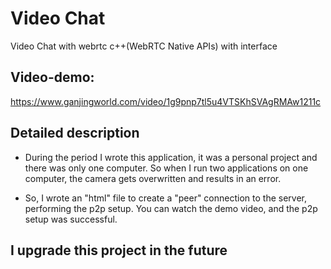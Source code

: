 # Video Chat

Video Chat with webrtc c++(WebRTC Native APIs) with interface

## Video-demo:
https://www.ganjingworld.com/video/1g9pnp7tl5u4VTSKhSVAgRMAw1211c

## Detailed description

- During the period I wrote this application, it was a personal project and there was only one computer. So when I run two applications on one computer, the camera gets overwritten and results in an error.

- So, I wrote an "html" file to create a "peer" connection to the server, performing the p2p setup. You can watch the demo video, and the p2p setup was successful.


## I upgrade this project in the future
